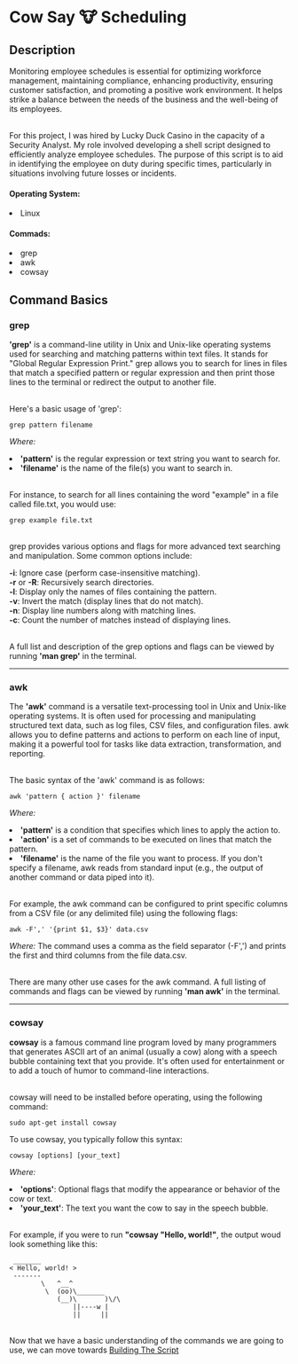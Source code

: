 <h1>Cow Say 🐮 Scheduling</h1>


<h2>Description</h2>
Monitoring employee schedules is essential for optimizing workforce management, maintaining compliance, enhancing productivity, ensuring customer satisfaction, and promoting a positive work environment. It helps strike a balance between the needs of the business and the well-being of its employees.

<br> For this project, I was hired by Lucky Duck Casino in the capacity of a Security Analyst. My role involved developing a shell script designed to efficiently analyze employee schedules. The purpose of this script is to aid in identifying the employee on duty during specific times, particularly in situations involving future losses or incidents. 

<h4>Operating System:</h4>
<li>Linux</li>

<h4>Commads:</h4>
<li>grep
  <li>awk
  <li>cowsay</li>

<h2>Command Basics</h2>
<h3>grep</h3>
<b>'grep'</b> is a command-line utility in Unix and Unix-like operating systems used for searching and matching patterns within text files. It stands for "Global Regular Expression Print." grep allows you to search for lines in files that match a specified pattern or regular expression and then print those lines to the terminal or redirect the output to another file.

<br>Here's a basic usage of 'grep':

```
grep pattern filename
```
<i>Where:</i>
<li> <b>'pattern'</b> is the regular expression or text string you want to search for.
<li> <b>'filename'</b> is the name of the file(s) you want to search in.</li>

<br>For instance, to search for all lines containing the word "example" in a file called file.txt, you would use:
```
grep example file.txt
```

<br>grep provides various options and flags for more advanced text searching and manipulation. Some common options include:

<b>-i</b>: Ignore case (perform case-insensitive matching).
<br><b>-r</b> or <b>-R</b>: Recursively search directories.
<br><b>-l</b>: Display only the names of files containing the pattern.
<br><b>-v</b>: Invert the match (display lines that do not match).
<br><b>-n</b>: Display line numbers along with matching lines.
<br><b>-c</b>: Count the number of matches instead of displaying lines.

<br> A full list and description of the grep options and flags can be viewed by running <b>'man grep'</b> in the terminal.
<hr>
<h3>awk</h3>
The <b>'awk'</b> command is a versatile text-processing tool in Unix and Unix-like operating systems. It is often used for processing and manipulating structured text data, such as log files, CSV files, and configuration files. awk allows you to define patterns and actions to perform on each line of input, making it a powerful tool for tasks like data extraction, transformation, and reporting.

<br>The basic syntax of the 'awk' command is as follows:
```
awk 'pattern { action }' filename
```
<i>Where:</i>
<li> <b>'pattern'</b> is a condition that specifies which lines to apply the action to.
<li> <b>'action'</b> is a set of commands to be executed on lines that match the pattern.
<li> <b>'filename'</b> is the name of the file you want to process. If you don't specify a filename, awk reads from standard input (e.g., the output of another command or data piped into it).</li>

<br>For example, the awk command can be configured to print specific columns from a CSV file (or any delimited file) using the following flags:
```
awk -F',' '{print $1, $3}' data.csv
```
<i>Where:</i>
The command uses a comma as the field separator (-F',') and prints the first and third columns from the file data.csv.

<br>There are many other use cases for the awk command. A full listing of commands and flags can be viewed by running <b>'man awk'</b> in the terminal.

<hr> 
<h3>cowsay</h3>
<b>cowsay</b> is a famous command line program loved by many programmers that generates ASCII art of an animal (usually a cow) along with a speech bubble containing text that you provide. It's often used for entertainment or to add a touch of humor to command-line interactions.

<br>cowsay will need to be installed before operating, using the following command:
```
sudo apt-get install cowsay
```

To use cowsay, you typically follow this syntax:
```
cowsay [options] [your_text]
```
<i>Where:</i>
<li> <b>'options'</b>: Optional flags that modify the appearance or behavior of the cow or text.
<li> <b>'your_text'</b>: The text you want the cow to say in the speech bubble.</li>

<br>For example, if you were to run <b>"cowsay "Hello, world!"</b>, the output woud look something like this:
```
 _______
< Hello, world! >
 -------
        \   ^__^
         \  (oo)\_______
            (__)\       )\/\
                ||----w |
                ||     ||
```

<br>
Now that we have a basic understanding of the commands we are going to use, we can move towards <a href="https://github.com/jimmyhcao/CowSayScheduling-/blob/63e3f774925e25a676e1877877175a8b716833ef/BashScript.md"> Building The Script</a>













